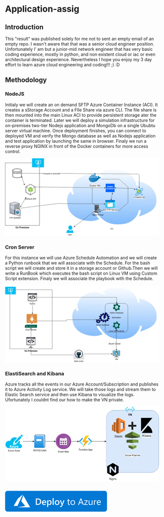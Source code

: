# Application-assig

## Introduction

This "result" was published solely for me not to sent an empty email of an empty repo. I wasn't aware that that was a senior cloud engineer position. Unfortunately I' am but a junior-mid network engineer that has very basic coding experience, mostly in python, and non existent cloud or iac or even architectural design experience. 
Nevertheless I hope you enjoy my 3 day effort to learn azure cloud engineering and coding!!! ;) :D


## Methodology

### NodeJS

Initialy we will create an on demand SFTP Azure Container Instance (ACI). It creates a sStorage Account and a FIle Share via azure CLI. The file share is then mounted into the main Linux ACI to provide persistent storage ater the container is terminated. Later we will deploy a simulation infrastructure for on-premises two-tier Nodejs application and MongoDb on a single Ububtu server virtual machine.
Once deployment finishes, you can connect to deployed VM and verify the Mongo database as well as Nodejs application and test application by launching the same in browser. Finaly we run a reverse proxy NGINX in front of the Docker containers for more access control.

<img src="images/mongodb-sftp-nodejs.jpg"/>

### Cron Server

For this instance we will use Azure Schedule Automation and we will create a Python runbook that we will associate with the Schedule. For the bash script we will
create and store it in a storage account or Github.Then we will write a RunBook which executes the bash script on Linux VM using Custom Script extension. Finaly we will associate the playbook with the Schedule.

<img src="images/Untitled Diagram(2).jpg"/>


### ElastiSearch and Kibana

Azure tracks all the events in our Azure Account/Subscription and publishes it to Azure Activity Log service. We will take those logs and stream them to Elastic Search service and then use Kibana to visualize the logs. Ufortunately I couldnt find our  how to make the VN private.

<img src="images/elastic-kibana sta.jpg"/>


## [![Deploy To Azure](https://raw.githubusercontent.com/Azure/azure-quickstart-templates/master/1-CONTRIBUTION-GUIDE/images/deploytoazure.svg?sanitize=true)](hmongojs-mongodb.json)
